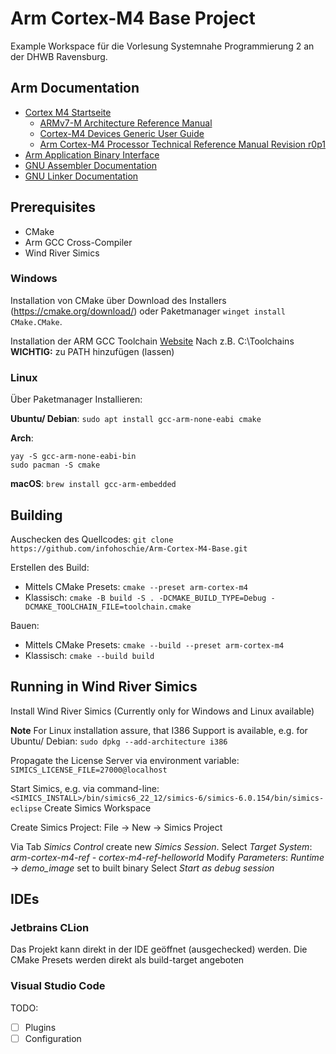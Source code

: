 # Arm Cortex-M4 Base Project

Example Workspace für die Vorlesung Systemnahe Programmierung 2 an der
DHWB Ravensburg.

## Arm Documentation
 - [Cortex M4 Startseite](https://developer.arm.com/Processors/Cortex-M4)
   - [ARMv7-M Architecture Reference Manual](https://developer.arm.com/documentation/ddi0403/latest/)
   - [Cortex-M4 Devices Generic User Guide](https://developer.arm.com/documentation/dui0553/b/?lang=en)
   - [Arm Cortex-M4 Processor Technical Reference Manual Revision r0p1](https://developer.arm.com/documentation/100166/0001/?lang=en)
 - [Arm Application Binary Interface](https://github.com/ARM-software/abi-aa)
 - [GNU Assembler Documentation](https://sourceware.org/binutils/docs-2.40/as/index.html)
 - [GNU Linker Documentation](https://sourceware.org/binutils/docs-2.40/ld/index.html)

## Prerequisites
 - CMake
 - Arm GCC Cross-Compiler
 - Wind River Simics

### Windows
Installation von CMake über Download des Installers (https://cmake.org/download/)
oder Paketmanager `winget install CMake.CMake`.

Installation der ARM GCC Toolchain [Website](https://gnutoolchains.com/arm-eabi/)
Nach z.B. C:\Toolchains\
**WICHTIG:** zu PATH hinzufügen (lassen)

### Linux
Über Paketmanager Installieren:

**Ubuntu/ Debian**: ```sudo apt install gcc-arm-none-eabi cmake```

**Arch**:
```
yay -S gcc-arm-none-eabi-bin 
sudo pacman -S cmake
```

**macOS**: ```brew install gcc-arm-embedded```

## Building
Auschecken des Quellcodes:
`git clone https://github.com/infohoschie/Arm-Cortex-M4-Base.git`

Erstellen des Build:
 - Mittels CMake Presets:
   ```cmake --preset arm-cortex-m4```
 - Klassisch:
   ```cmake -B build -S . -DCMAKE_BUILD_TYPE=Debug -DCMAKE_TOOLCHAIN_FILE=toolchain.cmake```

Bauen:
 - Mittels CMake Presets:
  ```cmake --build --preset arm-cortex-m4```
 - Klassisch:
   ```cmake --build build```
 
## Running in Wind River Simics
Install Wind River Simics (Currently only for Windows and Linux available)

**Note**
For Linux installation assure, that I386 Support is available, e.g. for 
Ubuntu/ Debian: ```sudo dpkg --add-architecture i386```

Propagate the License Server via environment variable:
```SIMICS_LICENSE_FILE=27000@localhost```

Start Simics, e.g. via command-line:
```<SIMICS_INSTALL>/bin/simics6_22_12/simics-6/simics-6.0.154/bin/simics-eclipse```
Create Simics Workspace

Create Simics Project: File -> New -> Simics Project

Via Tab *Simics Control* create new *Simics Session*.
Select *Target System*: *arm-cortex-m4-ref - cortex-m4-ref-helloworld*
Modify *Parameters*: *Runtime* -> *demo_image* set to built binary
Select *Start as debug session*

## IDEs
### Jetbrains CLion
Das Projekt kann direkt in der IDE geöffnet (ausgechecked) werden.
Die CMake Presets werden direkt als build-target angeboten

### Visual Studio Code
TODO:
 - [ ] Plugins
 - [ ] Configuration
